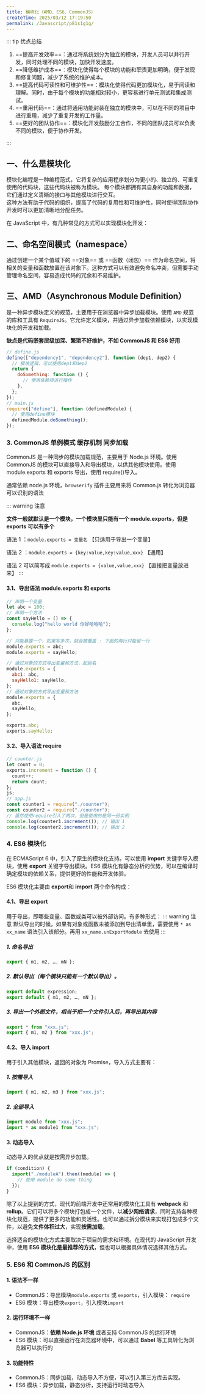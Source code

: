 ```yaml
---
title: 模块化（AMD、ES6、CommonJS）
createTime: 2025/03/12 17:19:50
permalink: /Javascript/p81s1g1g/
---
```


::: tip 优点总结

1.  ==提高开发效率==：通过将系统划分为独立的模块，开发人员可以并行开发，同时处理不同的模块，加快开发速度。
2.  ==降低维护成本==：模块化使得每个模块的功能和职责更加明确，便于发现和修复问题，减少了系统的维护成本。
3.  ==提高代码可读性和可维护性==：模块化使得代码更加模块化，易于阅读和理解。同时，由于每个模块的功能相对较小，更容易进行单元测试和集成测试。
4.  ==重用代码==：通过将通用功能封装在独立的模块中，可以在不同的项目中进行重用，减少了重复开发的工作量。
5.  ==更好的团队协作==：模块化开发鼓励分工合作，不同的团队成员可以负责不同的模块，便于协作开发。

:::

## 一、什么是模块化

模块化编程是一种编程范式，它将复杂的应用程序划分为更小的、独立的、可重复使用的代码块，这些代码块被称为模块。
每个模块都拥有其自身的功能和数据，它们通过定义清晰的接口与其他模块进行交互。  
这种方法有助于代码的组织，提高了代码的复用性和可维护性，同时使得团队协作开发时可以更加清晰地分配任务。

在 JavaScript 中，有几种常见的方式可以实现模块化开发：

## 二、命名空间模式（namespace）

通过创建一个某个值域下的 ==对象== 或 ==函数（闭包）== 作为命名空间，将相关的变量和函数放置在该对象下。这种方式可以有效避免命名冲突，但需要手动管理命名空间，容易造成代码的冗余和不易维护。

## 三、AMD（Asynchronous Module Definition）

是一种异步模块定义的规范，主要用于在浏览器中异步加载模块。使用 `AMD` 规范的库和工具有 `RequireJS`。它允许定义模块，并通过异步加载依赖模块，以实现模块化的开发和加载。

**缺点是代码嵌套层级加深、繁琐不好维护，不如 CommonJS 和 ES6 好用**

```js
// define.js
define(["dependency1", "dependency2"], function (dep1, dep2) {
  // 模块逻辑，可以使用dep1和dep2
  return {
    doSomething: function () {
      // 使用依赖项进行操作
    },
  };
});
// main.js
require(["define"], function (definedModule) {
  // 使用define模块
  definedModule.doSomething();
});
```

### 3. CommonJS <Badge>单例模式</Badge> <Badge>缓存机制</Badge> <Badge>同步加载</Badge>

CommonJS 是一种同步的模块加载规范，主要用于 Node.js 环境。使用 CommonJS 的模块可以直接导入和导出模块，以供其他模块使用。使用 module.exports 和 exports 导出，使用 require()导入。

通常依赖 node.js 环境，`browserify` 插件主要用来将 Common.js 转化为浏览器可以识别的语法

::: warning 注意

**文件一般就默认是一个模块，一个模块里只能有一个 module.exports，但是 exports 可以有多个**

语法 1 ：`module.exports = 变量名` 【只适用于导出一个变量】

语法 2 ：`module.exports = {key:value,key:value,xxx}` 【通用】

语法 2 可以简写成 `module.exports = {value,value,xxx}` 【直接把变量放进来】
:::

#### 3.1、导出语法 module.exports 和 exports

```js :collapsed-lines
// 声明一个变量
let abc = 100;
// 声明一个方法
const sayHello = () => {
  console.log("hello world 你好哈哈哈");
};

// 只能暴露一个，如果写多次，就会被覆盖 : 下面的两行只能留一行
module.exports = abc;
module.exports = sayHello;

// 通过对象的方式导出变量和方法，起别名
module.exports = {
  abc1: abc,
  sayHello1: sayHello,
};
// 通过对象的方式导出变量和方法
module.exports = {
  abc,
  sayHello,
};

exports.abc;
exports.sayHello;
```

#### 3.2、导入语法 require

```js
// counter.js
let count = 0;
exports.increment = function () {
  count++;
  return count;
};
js;
// app.js
const counter1 = require("./counter");
const counter2 = require("./counter");
// 虽然使用require引入了两次，但是使用的是同一份实例
console.log(counter1.increment()); // 输出 1
console.log(counter2.increment()); // 输出 2
```

### 4. ES6 模块化

在 ECMAScript 6 中，引入了原生的模块化支持。可以使用 **import** 关键字导入模块，使用 **export** 关键字导出模块。ES6 模块化有静态分析的优势，可以在编译时确定模块的依赖关系，提供更好的性能和开发体验。

ES6 模块化主要由 **export**和 **import** 两个命令构成：

#### 4.1、导出 export

用于导出，即哪些变量、函数或类可以被外部访问。有多种形式：
::: warning 注意
默认导出的时候，如果有对象或函数未被添加到导出清单里，需要使用 `* as xx_name` 语法引入该部分。再用 `xx_name.unExportModule` 去使用
:::

##### 1. 命名导出

```js
export { m1, m2, …, mN };
```

##### 2. 默认导出（每个模块只能有一个默认导出）。

```js
export default expression;
export default { m1, m2, …, mN };
```

##### 3. 导出一个外部文件，相当于把一个文件引入后，再导出其内容

```js
export * from "xxx.js";
export { m1, m2 } from "xxx.js";
```

#### 4.2、导入 import

用于引入其他模块，返回的对象为 Promise，导入方式主要有：

##### 1. 按需导入

```js
import { m1, m2, m3 } from "xxx.js";
```

##### 2. 全部导入

```js
import module from "xxx.js";
import * as module1 from "xxx.js";
```

#### 3. 动态导入

动态导入的优点就是按需异步加载。

```js
if (condition) {
  import("./moduleA").then((module) => {
    // 使用 module do some thing
  });
}
```

除了以上提到的方式，现代的前端开发中还常用的模块化工具有 **webpack** 和 **rollup**。它们可以将多个模块打包成一个文件，以**减少网络请求**，同时支持各种模块化规范，提供了更多的功能和灵活性。也可以通过拆分模块来实现打包成多个文件，以避免**文件体积过大**，实现**按需加载**。

选择适合的模块化方式主要取决于项目的需求和环境。在现代的 JavaScript 开发中，使用 **ES6 模块化是最推荐的方式**，但也可以根据具体情况选择其他方式。

### 5. ES6 和 CommonJS 的区别

#### 1. 语法不一样

- CommonJS：导出模块`module.exports` 或 `exports`，引入模块： `require`
- ES6 模块：导出模块`export`，引入模块`import`

#### 2. 运行环境不一样

- CommonJS：**依赖 Node.js 环境** 或者支持 CommonJS 的运行环境
- ES6 模块：可以直接运行在浏览器环境中，可以通过 **Babel** 等工具转化为浏览器可以执行的

#### 3. 功能特性

- CommonJS：同步加载，动态导入不方便，可以引入第三方库去实现。
- ES6 模块：异步加载，静态分析，支持运行时动态导入
